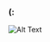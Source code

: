 ### (:

![Alt Text](https://media1.tenor.com/images/9d3787023f630c9fe8e9dd23b34aeec6/tenor.gif?itemid=10072139)
<!--
**owengiri20/owengiri20** is a ✨ _special_ ✨ repository because its `README.md` (this file) appears on your GitHub profile.

Here are some ideas to get you started:

- 🔭 I’m currently working on ...
- 🌱 I’m currently learning ...
- 👯 I’m looking to collaborate on ...
- 🤔 I’m looking for help with ...
- 💬 Ask me about ...
- 📫 How to reach me: ...
- 😄 Pronouns: ...
- ⚡ Fun fact: ...
-->
